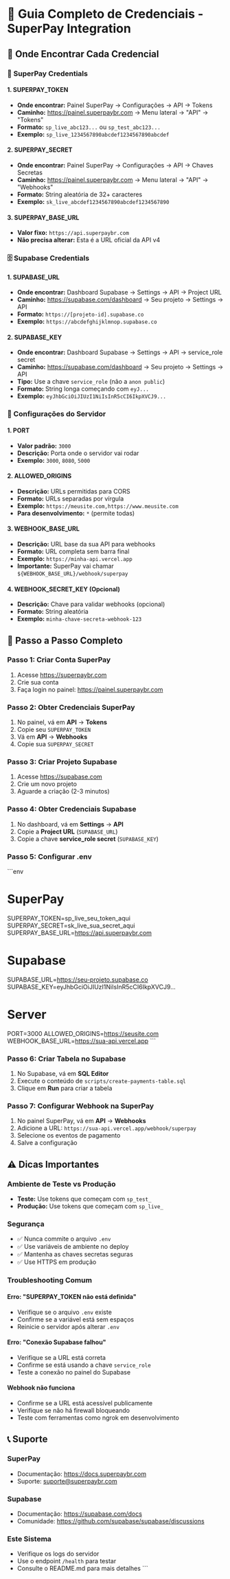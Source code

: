 # 🔐 Guia Completo de Credenciais - SuperPay Integration

## 📍 Onde Encontrar Cada Credencial

### 🏦 SuperPay Credentials

#### 1. SUPERPAY_TOKEN
- **Onde encontrar:** Painel SuperPay → Configurações → API → Tokens
- **Caminho:** https://painel.superpaybr.com → Menu lateral → "API" → "Tokens"
- **Formato:** `sp_live_abc123...` ou `sp_test_abc123...`
- **Exemplo:** `sp_live_1234567890abcdef1234567890abcdef`

#### 2. SUPERPAY_SECRET
- **Onde encontrar:** Painel SuperPay → Configurações → API → Chaves Secretas
- **Caminho:** https://painel.superpaybr.com → Menu lateral → "API" → "Webhooks"
- **Formato:** String aleatória de 32+ caracteres
- **Exemplo:** `sk_live_abcdef1234567890abcdef1234567890`

#### 3. SUPERPAY_BASE_URL
- **Valor fixo:** `https://api.superpaybr.com`
- **Não precisa alterar:** Esta é a URL oficial da API v4

### 🗄️ Supabase Credentials

#### 1. SUPABASE_URL
- **Onde encontrar:** Dashboard Supabase → Settings → API → Project URL
- **Caminho:** https://supabase.com/dashboard → Seu projeto → Settings → API
- **Formato:** `https://[projeto-id].supabase.co`
- **Exemplo:** `https://abcdefghijklmnop.supabase.co`

#### 2. SUPABASE_KEY
- **Onde encontrar:** Dashboard Supabase → Settings → API → service_role secret
- **Caminho:** https://supabase.com/dashboard → Seu projeto → Settings → API
- **Tipo:** Use a chave `service_role` (não a `anon public`)
- **Formato:** String longa começando com `eyJ...`
- **Exemplo:** `eyJhbGciOiJIUzI1NiIsInR5cCI6IkpXVCJ9...`

### 🔧 Configurações do Servidor

#### 1. PORT
- **Valor padrão:** `3000`
- **Descrição:** Porta onde o servidor vai rodar
- **Exemplo:** `3000`, `8080`, `5000`

#### 2. ALLOWED_ORIGINS
- **Descrição:** URLs permitidas para CORS
- **Formato:** URLs separadas por vírgula
- **Exemplo:** `https://meusite.com,https://www.meusite.com`
- **Para desenvolvimento:** `*` (permite todas)

#### 3. WEBHOOK_BASE_URL
- **Descrição:** URL base da sua API para webhooks
- **Formato:** URL completa sem barra final
- **Exemplo:** `https://minha-api.vercel.app`
- **Importante:** SuperPay vai chamar `${WEBHOOK_BASE_URL}/webhook/superpay`

#### 4. WEBHOOK_SECRET_KEY (Opcional)
- **Descrição:** Chave para validar webhooks (opcional)
- **Formato:** String aleatória
- **Exemplo:** `minha-chave-secreta-webhook-123`

## 🚀 Passo a Passo Completo

### Passo 1: Criar Conta SuperPay
1. Acesse https://superpaybr.com
2. Crie sua conta
3. Faça login no painel: https://painel.superpaybr.com

### Passo 2: Obter Credenciais SuperPay
1. No painel, vá em **API** → **Tokens**
2. Copie seu `SUPERPAY_TOKEN`
3. Vá em **API** → **Webhooks**
4. Copie sua `SUPERPAY_SECRET`

### Passo 3: Criar Projeto Supabase
1. Acesse https://supabase.com
2. Crie um novo projeto
3. Aguarde a criação (2-3 minutos)

### Passo 4: Obter Credenciais Supabase
1. No dashboard, vá em **Settings** → **API**
2. Copie a **Project URL** (`SUPABASE_URL`)
3. Copie a chave **service_role secret** (`SUPABASE_KEY`)

### Passo 5: Configurar .env
\`\`\`env
# SuperPay
SUPERPAY_TOKEN=sp_live_seu_token_aqui
SUPERPAY_SECRET=sk_live_sua_secret_aqui
SUPERPAY_BASE_URL=https://api.superpaybr.com

# Supabase
SUPABASE_URL=https://seu-projeto.supabase.co
SUPABASE_KEY=eyJhbGciOiJIUzI1NiIsInR5cCI6IkpXVCJ9...

# Server
PORT=3000
ALLOWED_ORIGINS=https://seusite.com
WEBHOOK_BASE_URL=https://sua-api.vercel.app
\`\`\`

### Passo 6: Criar Tabela no Supabase
1. No Supabase, vá em **SQL Editor**
2. Execute o conteúdo de `scripts/create-payments-table.sql`
3. Clique em **Run** para criar a tabela

### Passo 7: Configurar Webhook na SuperPay
1. No painel SuperPay, vá em **API** → **Webhooks**
2. Adicione a URL: `https://sua-api.vercel.app/webhook/superpay`
3. Selecione os eventos de pagamento
4. Salve a configuração

## ⚠️ Dicas Importantes

### Ambiente de Teste vs Produção
- **Teste:** Use tokens que começam com `sp_test_`
- **Produção:** Use tokens que começam com `sp_live_`

### Segurança
- ✅ Nunca commite o arquivo `.env`
- ✅ Use variáveis de ambiente no deploy
- ✅ Mantenha as chaves secretas seguras
- ✅ Use HTTPS em produção

### Troubleshooting Comum

#### Erro: "SUPERPAY_TOKEN não está definida"
- Verifique se o arquivo `.env` existe
- Confirme se a variável está sem espaços
- Reinicie o servidor após alterar `.env`

#### Erro: "Conexão Supabase falhou"
- Verifique se a URL está correta
- Confirme se está usando a chave `service_role`
- Teste a conexão no painel do Supabase

#### Webhook não funciona
- Confirme se a URL está acessível publicamente
- Verifique se não há firewall bloqueando
- Teste com ferramentas como ngrok em desenvolvimento

## 📞 Suporte

### SuperPay
- Documentação: https://docs.superpaybr.com
- Suporte: suporte@superpaybr.com

### Supabase
- Documentação: https://supabase.com/docs
- Comunidade: https://github.com/supabase/supabase/discussions

### Este Sistema
- Verifique os logs do servidor
- Use o endpoint `/health` para testar
- Consulte o README.md para mais detalhes
\`\`\`
